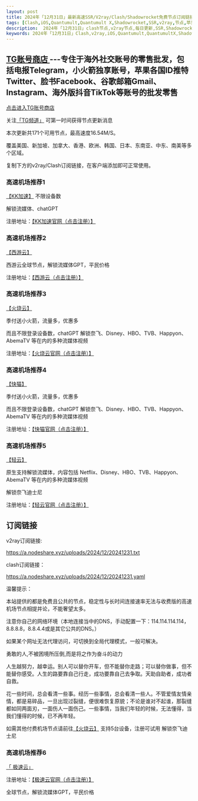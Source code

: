 ```yaml
---
layout: post
title: 2024年「12月31日」最新高速SSR/V2ray/Clash/Shadowrocket免费节点订阅链接
tags: [Clash,iOS,Quantumult,Quantumult X,Shadowrocket,SSR,v2ray,节点,苹果,小火箭,订阅链,高速免费节点,V2ray,clash,ss,ssr,trojan,vmess,免费节点,翻墙必备,免费节点,科学上网]
description:  2024年「12月31日」clash节点,v2ray节点,每日更新,SSR,Shadowrocket,免费节点,高速机场推荐
keywords: 2024年「12月31日」Clash,v2ray,iOS,Quantumult,QuantumultX,Shadowrocket,SSR,节点,苹果,小火箭,订阅链接,高速免费节点,V2ray,clash,ss,ssr,trojan,vmess,翻墙必备,免费节点,科学上网, 
---
```



##  [TG账号商店 ](https://shop.nodeshare.xyz/) ---专住于海外社交账号的零售批发，包括电报Telegram，小火箭独享账号，苹果各国ID推特Twitter、脸书Facebook、谷歌邮箱Gmail、Instagram、海外版抖音TikTok等账号的批发零售

[点击进入TG账号商店 ](https://shop.nodeshare.xyz/)



关注[「TG频道」](https://t.me/+Nz3-ybO4nwMzMDU1) 可第一时间获得节点更新消息

本次更新共171个可用节点，最高速度16.54M/S。

覆盖美国、新加坡、加拿大、香港、欧洲、韩国、日本、东南亚、中东、南美等多个区域。

复制下方的v2ray/Clash订阅链接，在客户端添加即可正常使用。

###  高速机场推荐1

[【KK加速】](https://tg-nav.github.io/nodeshare/)
不限设备数

解锁流媒体、chatGPT

注册地址：[【KK加速官网（点击注册）】](https://tg-nav.github.io/nodeshare/)

###  高速机场推荐2

[【西游云】](https://goudan.site/#/register?code=LQzUg4EU)

西游云全球节点，解锁流媒体GPT，平民价格

注册地址：[【西游云（点击注册）】](https://goudan.site/#/register?code=LQzUg4EU)

### 高速机场推荐3

[【火烧云】](https://cn1.huoshaoyun.pro/#/register?code=iYoHYy6g)

季付送小火箭，流量多，优惠多

而且不限登录设备数，chatGPT 解锁奈飞、Disney、HBO、TVB、Happyon、AbemaTV 等在内的多种流媒体视频

注册地址：[【火烧云官网（点击注册）】](https://cn1.huoshaoyun.pro/#/register?code=iYoHYy6g)

### 高速机场推荐4

[【快猫】](https://tg-nav.github.io/nodeshare/)

季付送小火箭，流量多，优惠多

而且不限登录设备数，chatGPT 解锁奈飞、Disney、HBO、TVB、Happyon、AbemaTV 等在内的多种流媒体视频

注册地址：[【快猫官网（点击注册）】](https://tg-nav.github.io/nodeshare/)

###  高速机场推荐5

 [【轻云】](https://qingyun.world/#/register?code=C5zOLvph)

原生支持解锁流媒体，内容包括 Netflix、Disney、HBO、TVB、Happyon、AbemaTV 等在内的多种流媒体视频

解锁奈飞迪士尼

注册地址：[【轻云官网（点击注册）】](https://qingyun.world/#/register?code=C5zOLvph)

##  订阅链接

v2ray订阅链接:

https://a.nodeshare.xyz/uploads/2024/12/20241231.txt

clash订阅链接：

https://a.nodeshare.xyz/uploads/2024/12/20241231.yaml

温馨提示：

本站提供的都是免费且公共的节点，稳定性与长时间连接速率无法与收费版的高速机场节点相提并论，不能奢望太多。

注意你自己的网络环境（本地连接当中的DNS，手动配置一下：114.114.114.114，8.8.8.8，8.8.4.4或是其它公共的DNS。）

如果某个网址无法代理访问，可切换到全局代理模式，一般可解决。

勇敢的人,不被困境所压倒,而是将之作为奋斗的动力

人生越努力，越幸运。别人可以替你开车，但不能替你走路；可以替你做事，但不能替你感受。人生的路要靠自己行走，成功要靠自己去争取。天助自助者，成功者自救。

花一些时间，总会看清一些事。经历一些事情，总会看清一些人。不管爱情友情亲情，都是易碎品，一旦出现过裂缝，便很难恢复原貌；不论是谁对不起谁，那裂缝都如同两面刃，一面伤人一面伤己。一些事情，当我们年轻的时候，无法懂得，当我们懂得的时候，已不再年轻。
 
如需其他付费机场节点请前往[【火烧云】](https://xn--mesx3htbz31e.com/#/register?code=Cy7u71Ul)
支持5台设备，注册可试用
解锁奈飞迪士尼

###  高速机场推荐6

[「 极速云」](https://uk.sanfen.me/register?code=D3AphwEh)

注册地址：[【极速云官网（点击注册）】](https://uk.sanfen.me/register?code=D3AphwEh)

全球节点，解锁流媒体GPT，平民价格
